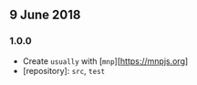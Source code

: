## 9 June 2018

### 1.0.0

- Create `usually` with [`mnp`][https://mnpjs.org]
- [repository]: `src`, `test`
